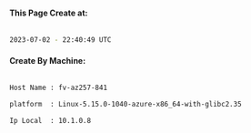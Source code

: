 
   
#### This Page Create at:

```bash

2023-07-02 - 22:40:49 UTC

```

#### Create By Machine:

```bash

Host Name : fv-az257-841

platform  : Linux-5.15.0-1040-azure-x86_64-with-glibc2.35

Ip Local  : 10.1.0.8

```

